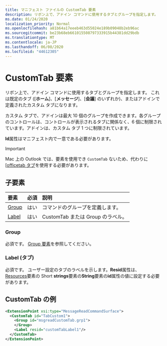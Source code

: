 ```yaml
---
title: マニフェスト ファイルの CustomTab 要素
description: リボン上で、アドイン コマンドに使用するタブとグループを指定します。
ms.date: 01/24/2020
localization_priority: Normal
ms.openlocfilehash: a81b64a17eeeb463d55024e189b09048b2eb96ac
ms.sourcegitcommit: be23b68eb661015508797333915b44381dd29bdb
ms.translationtype: MT
ms.contentlocale: ja-JP
ms.lasthandoff: 06/08/2020
ms.locfileid: "44612305"
---
```

# <a name="customtab-element"></a>CustomTab 要素

リボン上で、アドイン コマンドに使用するタブとグループを指定します。 これは既定のタブ ([**ホーム**]、[**メッセージ**]、[**会議**] のいずれか)、またはアドインで定義されたカスタム タブになります。

カスタム タブで、アドインは最大 10 個のグループを作成できます。各グループのコントロールは、コントロールが表示されるタブに関係なく、6 個に制限されています。アドインは、カスタム タブ 1 つに制限されています。

**Id**属性はマニフェスト内で一意である必要があります。

> [!IMPORTANT]
> Mac 上の Outlook では、要素を使用でき `CustomTab` ないため、代わりに[[officetab タブ](officetab.md)を使用する必要があります。

## <a name="child-elements"></a>子要素

|  要素 |  必須  |  説明  |
|:-----|:-----|:-----|
|  [Group](group.md)      | はい |  コマンドのグループを定義します。  |
|  [Label](#label-tab)      | はい |  CustomTab または Group のラベル。  |

### <a name="group"></a>Group

必須です。 [Group 要素](group.md)を参照してください。

### <a name="label-tab"></a>Label (タブ)

必須です。 ユーザー設定のタブのラベルを示します。**Resid**属性は、 [Resources](resources.md)要素の Short **strings**要素の**String**要素の**id**属性の値に設定する必要があります。


## <a name="customtab-example"></a>CustomTab の例

```xml
<ExtensionPoint xsi:type="MessageReadCommandSurface">
  <CustomTab id="TabCustom1">
    <Group id="msgreadCustomTab.grp1">
    </Group>
    <Label resid="customTabLabel1"/>
  </CustomTab>
</ExtensionPoint>
```
